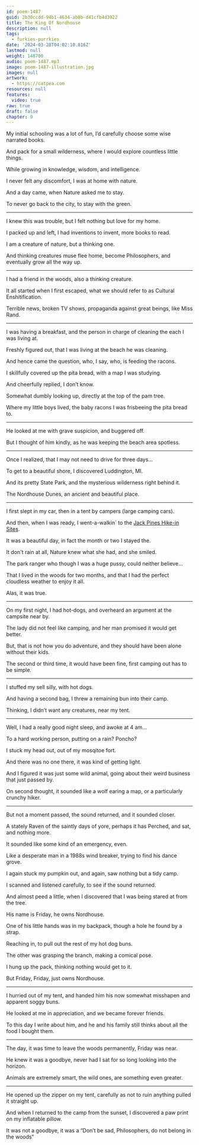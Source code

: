 ```yaml
---
id: poem-1487
guid: 2b30ccdd-94b1-4634-ab0b-d41cfb4d3922
title: The King Of Nordhouse
description: null
tags:
  - furkies-purrkies
date: '2024-03-28T04:02:10.816Z'
lastmod: null
weight: 148700
audio: poem-1487.mp3
image: poem-1487-illustration.jpg
images: null
artwork:
  - https://catpea.com
resources: null
features:
  video: true
raw: true
draft: false
chapter: 9
---
```


My initial schooling was a lot of fun,
I’d carefully choose some wise narrated books.

And pack for a small wilderness,
where I would explore countless little things.

While growing in knowledge,
wisdom, and intelligence.

I never felt any discomfort,
I was at home with nature.

And a day came,
when Nature asked me to stay.

To never go back to the city,
to stay with the green.

---

I knew this was trouble,
but I felt nothing but love for my home.

I packed up and left,
I had inventions to invent, more books to read.

I am a creature of nature,
but a thinking one.

And thinking creatures muse flee home,
become Philosophers, and eventually grow all the way up.

---

I had a friend in the woods,
also a thinking creature.

It all started when I first escaped,
what we should refer to as Cultural Enshitification.

Terrible news, broken TV shows,
propaganda against great beings, like Miss Rand.

---

I was having a breakfast,
and the person in charge of cleaning the each I was living at.

Freshly figured out,
that I was living at the beach he was cleaning.

And hence came the question,
who, I say, who, is feeding the racons.

I skillfully covered up the pita bread,
with a map I was studying.

And cheerfully replied,
I don’t know.

Somewhat dumbly looking up,
directly at the top of the pam tree.

Where my little boys lived,
the baby racons I was frisbeeing the pita bread to.

---

He looked at me with grave suspicion,
and buggered off.

But I thought of him kindly,
as he was keeping the beach area spotless.

---

Once I realized,
that I may not need to drive for three days...

To get to a beautiful shore,
I discovered Luddington, MI.

And its pretty State Park,
and the mysterious wilderness right behind it.

The Nordhouse Dunes,
an ancient and beautiful place.

---

I first slept in my car,
then in a tent by campers (large camping cars).

And then, when I was ready,
I went-a-walkin` to the [Jack Pines Hike-in Sites][1].

It was a beautiful day,
in fact the month or two I stayed the.

It don't rain at all,
Nature knew what she had, and she smiled.

The park ranger who though I was a huge pussy,
could neither believe…

That I lived in the woods for two months,
and that I had the perfect cloudless weather to enjoy it all.

Alas,
it was true.

---

On my first night, I had hot-dogs,
and overheard an argument at the campsite near by.

The lady did not feel like camping,
and her man promised it would get better.

But, that is not how you do adventure,
and they should have been alone without their kids.

The second or third time,
it would have been fine, first camping out has to be simple.

---

I stuffed my sell silly,
with hot dogs.

And having a second bag,
I threw a remaining bun into their camp.

Thinking, I didn’t want any creatures,
near my tent.

---

Well, I had a really good night sleep,
and awoke at 4 am…

To a hard working person,
putting on a rain? Poncho?

I stuck my head out,
out of my mosqitoe fort.

And there was no one there,
it was kind of getting light.

And I figured it was just some wild animal,
going about their weird business that just passed by.

On second thought,
it sounded like a wolf earing a map, or a particularly crunchy hiker.

---

But not a moment passed,
the sound returned, and it sounded closer.

A stately Raven of the saintly days of yore,
perhaps it has Perched, and sat, and nothing more.

It sounded like some kind of an emergency,
even.

Like a desperate man in a 1988s wind breaker,
trying to find his dance grove.

I again stuck my pumpkin out,
and again, saw nothing but a tidy camp.

I scanned and listened carefully,
to see if the sound returned.

And almost peed a little,
when I discovered that I was being stared at from the tree.

His name is Friday,
he owns Nordhouse.

One of his little hands was in my backpack,
though a hole he found by a strap.

Reaching in,
to pull out the rest of my hot dog buns.

The other was grasping the branch,
making a comical pose.

I hung up the pack,
thinking nothing would get to it.

But Friday,
Friday, just owns Nordhouse.

---

I hurried out of my tent,
and handed him his now somewhat misshapen and apparent soggy buns.

He looked at me in appreciation,
and we became forever friends.

To this day I write about him,
and he and his family still thinks about all the food I bought them.

---

The day, it was time to leave the woods permanently,
Friday was near.

He knew it was a goodbye,
never had I sat for so long looking into the horizon.

Animals are extremely smart,
the wild ones, are something even greater.

---

He opened up the zipper on my tent,
carefully as not to ruin anything pulled it straight up.

And when I returned to the camp from the sunset,
I discovered a paw print on my inflatable pillow.

It was not a goodbye,
it was a “Don’t be sad, Philosophers, do not belong in the woods“

[1]: https://www.dnr.state.mi.us/publications/pdfs/RecreationCamping/ludington_cg.pdf
